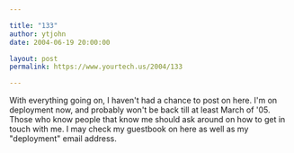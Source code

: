 ```yaml
---

title: "133"
author: ytjohn
date: 2004-06-19 20:00:00

layout: post
permalink: https://www.yourtech.us/2004/133

---
```

With everything going on, I haven't had a chance to post on here.  I'm on deployment now, and probably won't be back till at least March of '05.  Those who know people that know me should ask around on how to get in touch with me.  I may check my guestbook on here as well as my "deployment" email address.
